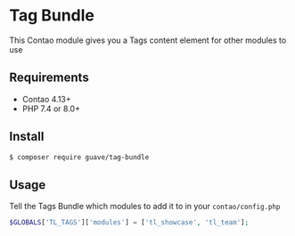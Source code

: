# Tag Bundle

This Contao module gives you a Tags content element for other modules to use

## Requirements

- Contao 4.13+
- PHP 7.4 or 8.0+

## Install

```BASH
$ composer require guave/tag-bundle
```

## Usage

Tell the Tags Bundle which modules to add it to in your `contao/config.php`

```PHP
$GLOBALS['TL_TAGS']['modules'] = ['tl_showcase', 'tl_team'];
```

